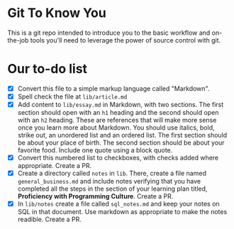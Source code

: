 # Git To Know You

This is a git repo intended to introduce you to the basic workflow and
on-the-job tools you'll need to leverage the power of source control with git.

# Our to-do list

- [x] Convert this file to a simple markup language called "Markdown".
- [x] Spell check the file at `lib/article.md`
- [x] Add content to `lib/essay.md` in Markdown, with two sections. The first section should open with an `h1` heading and the second should open with an `h2` heading. These are references that will make more sense once you learn more about Markdown. You should use italics, bold, strike out, an unordered list and an ordered list. The first section should be about your place of birth. The second section should be about your favorite food. Include one quote using a block quote.
- [x] Convert this numbered list to checkboxes, with checks added where appropriate. Create a PR.
- [x] Create a directory called `notes` in `lib`. There, create a file named `general_business.md` and include notes verifying that you have completed all the steps in the section of your learning plan titled, **Proficiency with Programming Culture**. Create a PR.
- [x] In `lib/notes` create a file called `sql_notes.md` and keep your notes on SQL in that document. Use markdown as appropriate to make the notes readible. Create a PR.
